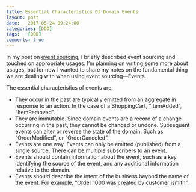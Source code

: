 ```yaml
---
title: Essential Characteristics Of Domain Events
layout: post
date:   2017-05-24 09:24:00
categories: [DDD]
tags: 	[DDD]
comments: true
---
```

In my post on [event sourcing](http://richardrflores.com/2017/05/08/event-sourcing.html), I briefly described event sourcing and touched on appropriate usages. I’m planning on writing some more about usages, but for now I wanted to share my notes on the fundamental thing we are dealing with when using event sourcing—Events.

The essential characteristics of events are:
* They occur in the past are typically emitted from an aggregate in response to an action. In the case of a ShoppingCart, “ItemAdded”, “ItemRemoved”.
* They are immutable. Since domain events are a record of a change occurring in the past, they cannot be changed or undone. Subsequent events can alter or reverse the state of the domain. Such as “OrderModified”, or “OrderCanceled”.  
* Events are one way. Events can only be emitted (published) from a single source. There can be multiple subscribers to an event.
* Events should contain information about the event, such as a key identifying the source of the event, and any additional information relative to the domain. 
* Events should describe the intent of the business beyond the name of the event. For example, “Order 1000 was created by customer jsmith”.